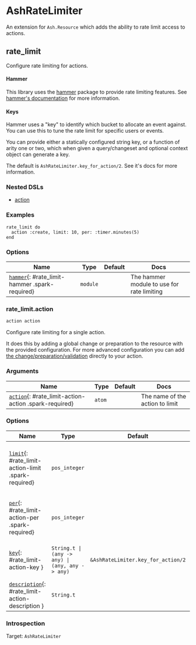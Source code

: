 <!--
This file was generated by Spark. Do not edit it by hand.
-->
# AshRateLimiter

An extension for `Ash.Resource` which adds the ability to rate limit access to actions.


## rate_limit
Configure rate limiting for actions.

#### Hammer

This library uses the [hammer](https://hex.pm/packages/hammer) package to provide
rate limiting features.  See [hammer's documentation](https://hexdocs.pm/hammer) for more information.

#### Keys

Hammer uses a "key" to identify which bucket to allocate an event against.  You can use this to tune the rate limit for specific users or events.

You can provide either a statically configured string key, or a function of arity one or two, which when given a query/changeset and optional context object can generate a key.

The default is `AshRateLimiter.key_for_action/2`. See it's docs for more information.


### Nested DSLs
 * [action](#rate_limit-action)


### Examples
```
rate_limit do
  action :create, limit: 10, per: :timer.minutes(5)
end

```




### Options

| Name | Type | Default | Docs |
|------|------|---------|------|
| [`hammer`](#rate_limit-hammer){: #rate_limit-hammer .spark-required} | `module` |  | The hammer module to use for rate limiting |



### rate_limit.action
```elixir
action action
```


Configure rate limiting for a single action.

It does this by adding a global change or preparation to the resource with the provided configuration.  For more advanced configuration you can add [the change/preparation/validation](AshRateLimiter.Builtin.rate_limit/1) directly to your action.






### Arguments

| Name | Type | Default | Docs |
|------|------|---------|------|
| [`action`](#rate_limit-action-action){: #rate_limit-action-action .spark-required} | `atom` |  | The name of the action to limit |
### Options

| Name | Type | Default | Docs |
|------|------|---------|------|
| [`limit`](#rate_limit-action-limit){: #rate_limit-action-limit .spark-required} | `pos_integer` |  | The maximum number of events allowed within the given period |
| [`per`](#rate_limit-action-per){: #rate_limit-action-per .spark-required} | `pos_integer` |  | The time period (in milliseconds) for in which events are counted |
| [`key`](#rate_limit-action-key){: #rate_limit-action-key } | `String.t \| (any -> any) \| (any, any -> any)` | `&AshRateLimiter.key_for_action/2` | The key used to identify the event. See above. |
| [`description`](#rate_limit-action-description){: #rate_limit-action-description } | `String.t` |  | A description of the rate limit |





### Introspection

Target: `AshRateLimiter`





<style type="text/css">.spark-required::after { content: "*"; color: red !important; }</style>
